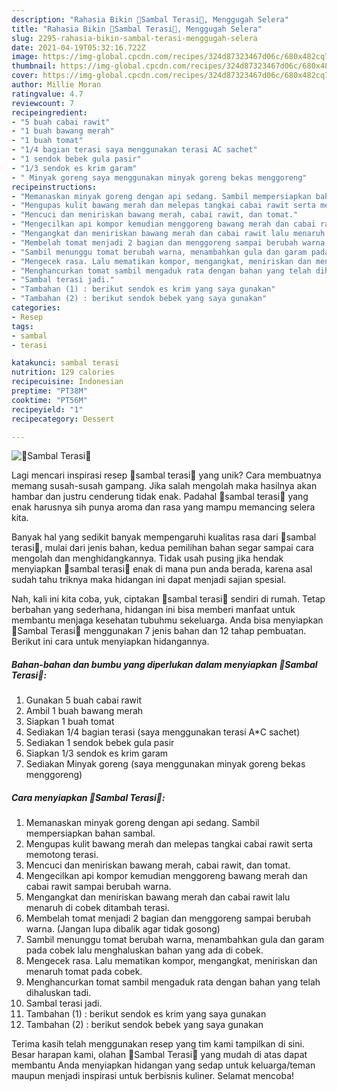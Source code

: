 ```yaml
---
description: "Rahasia Bikin 🌷Sambal Terasi🌷, Menggugah Selera"
title: "Rahasia Bikin 🌷Sambal Terasi🌷, Menggugah Selera"
slug: 2295-rahasia-bikin-sambal-terasi-menggugah-selera
date: 2021-04-19T05:32:16.722Z
image: https://img-global.cpcdn.com/recipes/324d87323467d06c/680x482cq70/🌷sambal-terasi🌷-foto-resep-utama.jpg
thumbnail: https://img-global.cpcdn.com/recipes/324d87323467d06c/680x482cq70/🌷sambal-terasi🌷-foto-resep-utama.jpg
cover: https://img-global.cpcdn.com/recipes/324d87323467d06c/680x482cq70/🌷sambal-terasi🌷-foto-resep-utama.jpg
author: Millie Moran
ratingvalue: 4.7
reviewcount: 7
recipeingredient:
- "5 buah cabai rawit"
- "1 buah bawang merah"
- "1 buah tomat"
- "1/4 bagian terasi saya menggunakan terasi AC sachet"
- "1 sendok bebek gula pasir"
- "1/3 sendok es krim garam"
- " Minyak goreng saya menggunakan minyak goreng bekas menggoreng"
recipeinstructions:
- "Memanaskan minyak goreng dengan api sedang. Sambil mempersiapkan bahan sambal."
- "Mengupas kulit bawang merah dan melepas tangkai cabai rawit serta memotong terasi."
- "Mencuci dan meniriskan bawang merah, cabai rawit, dan tomat."
- "Mengecilkan api kompor kemudian menggoreng bawang merah dan cabai rawit sampai berubah warna."
- "Mengangkat dan meniriskan bawang merah dan cabai rawit lalu menaruh di cobek ditambah terasi."
- "Membelah tomat menjadi 2 bagian dan menggoreng sampai berubah warna. (Jangan lupa dibalik agar tidak gosong)"
- "Sambil menunggu tomat berubah warna, menambahkan gula dan garam pada cobek lalu menghaluskan bahan yang ada di cobek."
- "Mengecek rasa. Lalu mematikan kompor, mengangkat, meniriskan dan menaruh tomat pada cobek."
- "Menghancurkan tomat sambil mengaduk rata dengan bahan yang telah dihaluskan tadi."
- "Sambal terasi jadi."
- "Tambahan (1) : berikut sendok es krim yang saya gunakan"
- "Tambahan (2) : berikut sendok bebek yang saya gunakan"
categories:
- Resep
tags:
- sambal
- terasi

katakunci: sambal terasi 
nutrition: 129 calories
recipecuisine: Indonesian
preptime: "PT38M"
cooktime: "PT56M"
recipeyield: "1"
recipecategory: Dessert

---
```



![🌷Sambal Terasi🌷](https://img-global.cpcdn.com/recipes/324d87323467d06c/680x482cq70/🌷sambal-terasi🌷-foto-resep-utama.jpg)

Lagi mencari inspirasi resep 🌷sambal terasi🌷 yang unik? Cara membuatnya memang susah-susah gampang. Jika salah mengolah maka hasilnya akan hambar dan justru cenderung tidak enak. Padahal 🌷sambal terasi🌷 yang enak harusnya sih punya aroma dan rasa yang mampu memancing selera kita.



Banyak hal yang sedikit banyak mempengaruhi kualitas rasa dari 🌷sambal terasi🌷, mulai dari jenis bahan, kedua pemilihan bahan segar sampai cara mengolah dan menghidangkannya. Tidak usah pusing jika hendak menyiapkan 🌷sambal terasi🌷 enak di mana pun anda berada, karena asal sudah tahu triknya maka hidangan ini dapat menjadi sajian spesial.


Nah, kali ini kita coba, yuk, ciptakan 🌷sambal terasi🌷 sendiri di rumah. Tetap berbahan yang sederhana, hidangan ini bisa memberi manfaat untuk membantu menjaga kesehatan tubuhmu sekeluarga. Anda bisa menyiapkan 🌷Sambal Terasi🌷 menggunakan 7 jenis bahan dan 12 tahap pembuatan. Berikut ini cara untuk menyiapkan hidangannya.

<!--inarticleads1-->

##### Bahan-bahan dan bumbu yang diperlukan dalam menyiapkan 🌷Sambal Terasi🌷:

1. Gunakan 5 buah cabai rawit
1. Ambil 1 buah bawang merah
1. Siapkan 1 buah tomat
1. Sediakan 1/4 bagian terasi (saya menggunakan terasi A*C sachet)
1. Sediakan 1 sendok bebek gula pasir
1. Siapkan 1/3 sendok es krim garam
1. Sediakan  Minyak goreng (saya menggunakan minyak goreng bekas menggoreng)




<!--inarticleads2-->

##### Cara menyiapkan 🌷Sambal Terasi🌷:

1. Memanaskan minyak goreng dengan api sedang. Sambil mempersiapkan bahan sambal.
1. Mengupas kulit bawang merah dan melepas tangkai cabai rawit serta memotong terasi.
1. Mencuci dan meniriskan bawang merah, cabai rawit, dan tomat.
1. Mengecilkan api kompor kemudian menggoreng bawang merah dan cabai rawit sampai berubah warna.
1. Mengangkat dan meniriskan bawang merah dan cabai rawit lalu menaruh di cobek ditambah terasi.
1. Membelah tomat menjadi 2 bagian dan menggoreng sampai berubah warna. (Jangan lupa dibalik agar tidak gosong)
1. Sambil menunggu tomat berubah warna, menambahkan gula dan garam pada cobek lalu menghaluskan bahan yang ada di cobek.
1. Mengecek rasa. Lalu mematikan kompor, mengangkat, meniriskan dan menaruh tomat pada cobek.
1. Menghancurkan tomat sambil mengaduk rata dengan bahan yang telah dihaluskan tadi.
1. Sambal terasi jadi.
1. Tambahan (1) : berikut sendok es krim yang saya gunakan
1. Tambahan (2) : berikut sendok bebek yang saya gunakan




Terima kasih telah menggunakan resep yang tim kami tampilkan di sini. Besar harapan kami, olahan 🌷Sambal Terasi🌷 yang mudah di atas dapat membantu Anda menyiapkan hidangan yang sedap untuk keluarga/teman maupun menjadi inspirasi untuk berbisnis kuliner. Selamat mencoba!

